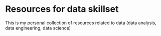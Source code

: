# Resources for data skillset

This is my personal collection of resources related to data (data analysis, data engineering, data science)
